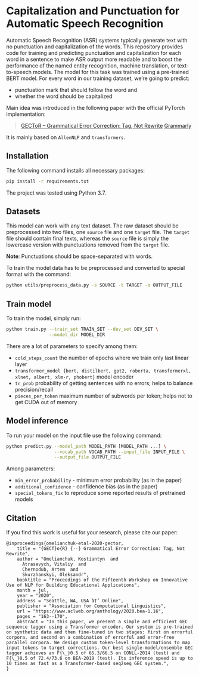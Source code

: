 # Capitalization and Punctuation for Automatic Speech Recognition

Automatic Speech Recognition (ASR) systems typically generate text with no punctuation and capitalization of the words. This repository provides code for training and predicting punctuation and capitalization for each word in a sentence to make ASR output more readable and to boost the performance of the named entity recognition, machine translation, or text-to-speech models. The model for this task was trained using a pre-trained BERT model. For every word in our training dataset, we’re going to predict:

- punctuation mark that should follow the word and
- whether the word should be capitalized

Main idea was introduced in the following paper with the official PyTorch implementation:
> [GECToR – Grammatical Error Correction: Tag, Not Rewrite](https://arxiv.org/abs/2005.12592) 
> [Grammarly](https://github.com/grammarly/gector)

It is mainly based on `AllenNLP` and `transformers`.
## Installation
The following command installs all necessary packages:
```.bash
pip install -r requirements.txt
```
The project was tested using Python 3.7.

## Datasets
This model can work with any text dataset. The raw dataset should be preprocessed into two files, one `source` file and one `target` file. The `target` file should contain final texts, whereas the `source` file is simply the lowercase version with punctuations removed from the `target` file.<br>

**Note**: Punctuations should be space-separated with words.<br>

To train the model data has to be preprocessed and converted to special format with the command:
```.bash
python utils/preprocess_data.py -s SOURCE -t TARGET -o OUTPUT_FILE
```

## Train model
To train the model, simply run:
```.bash
python train.py --train_set TRAIN_SET --dev_set DEV_SET \
                --model_dir MODEL_DIR
```
There are a lot of parameters to specify among them:
- `cold_steps_count` the number of epochs where we train only last linear layer
- `transformer_model {bert, distilbert, gpt2, roberta, transformerxl, xlnet, albert, xlm-r, phobert}` model encoder
- `tn_prob` probability of getting sentences with no errors; helps to balance precision/recall
- `pieces_per_token` maximum number of subwords per token; helps not to get CUDA out of memory

## Model inference
To run your model on the input file use the following command:
```.bash
python predict.py --model_path MODEL_PATH [MODEL_PATH ...] \
                  --vocab_path VOCAB_PATH --input_file INPUT_FILE \
                  --output_file OUTPUT_FILE
```
Among parameters:
- `min_error_probability` - minimum error probability (as in the paper)
- `additional_confidence` - confidence bias (as in the paper)
- `special_tokens_fix` to reproduce some reported results of pretrained models

## Citation
If you find this work is useful for your research, please cite our paper:
```
@inproceedings{omelianchuk-etal-2020-gector,
    title = "{GECT}o{R} {--} Grammatical Error Correction: Tag, Not Rewrite",
    author = "Omelianchuk, Kostiantyn  and
      Atrasevych, Vitaliy  and
      Chernodub, Artem  and
      Skurzhanskyi, Oleksandr",
    booktitle = "Proceedings of the Fifteenth Workshop on Innovative Use of NLP for Building Educational Applications",
    month = jul,
    year = "2020",
    address = "Seattle, WA, USA â†’ Online",
    publisher = "Association for Computational Linguistics",
    url = "https://www.aclweb.org/anthology/2020.bea-1.16",
    pages = "163--170",
    abstract = "In this paper, we present a simple and efficient GEC sequence tagger using a Transformer encoder. Our system is pre-trained on synthetic data and then fine-tuned in two stages: first on errorful corpora, and second on a combination of errorful and error-free parallel corpora. We design custom token-level transformations to map input tokens to target corrections. Our best single-model/ensemble GEC tagger achieves an F{\_}0.5 of 65.3/66.5 on CONLL-2014 (test) and F{\_}0.5 of 72.4/73.6 on BEA-2019 (test). Its inference speed is up to 10 times as fast as a Transformer-based seq2seq GEC system.",
}
```
